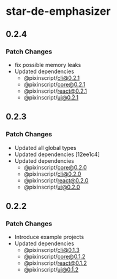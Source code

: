 # star-de-emphasizer

## 0.2.4

### Patch Changes

- fix possible memory leaks
- Updated dependencies
  - @pixinscript/cli@0.2.1
  - @pixinscript/core@0.2.1
  - @pixinscript/react@0.2.1
  - @pixinscript/ui@0.2.1

## 0.2.3

### Patch Changes

- Updated all global types
- Updated dependencies [12ee1c4]
- Updated dependencies
  - @pixinscript/core@0.2.0
  - @pixinscript/cli@0.2.0
  - @pixinscript/react@0.2.0
  - @pixinscript/ui@0.2.0

## 0.2.2

### Patch Changes

- Introduce example projects
- Updated dependencies
  - @pixinscript/cli@0.1.3
  - @pixinscript/core@0.1.2
  - @pixinscript/react@0.1.2
  - @pixinscript/ui@0.1.2
